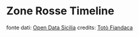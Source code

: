# Zone Rosse Timeline

fonte dati: [Open Data Sicilia](https://github.com/opendatasicilia/ordinanze-covid)
credits: [Totò Fiandaca](https://pigrecoinfinito.com/)
